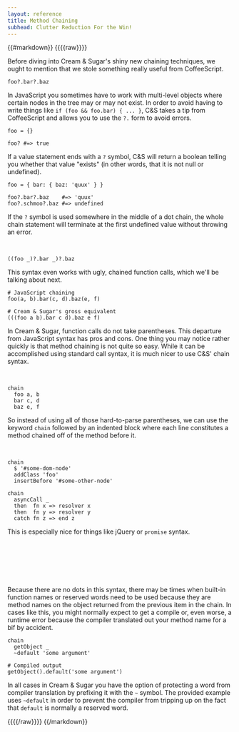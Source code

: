```yaml
---
layout: reference
title: Method Chaining
subhead: Clutter Reduction For the Win!
---
```


{{#markdown}}
{{{{raw}}}}

Before diving into Cream & Sugar's shiny new chaining techniques, we ought to mention that we stole something really useful from CoffeeScript.

```
foo?.bar?.baz
```

In JavaScript you sometimes have to work with multi-level objects where certain nodes in the tree may or may not exist. In order to avoid having to write things like `if (foo && foo.bar) { ... }`, C&S takes a tip from CoffeeScript and allows you to use the `?.` form to avoid errors.

```
foo = {}

foo? #=> true
```

If a value statement ends with a `?` symbol, C&S will return a boolean telling you whether that value "exists" (in other words, that it is not null or undefined).

```
foo = { bar: { baz: 'quux' } }

foo?.bar?.baz    #=> 'quux'
foo?.schmoo?.baz #=> undefined
```

If the `?` symbol is used somewhere in the middle of a dot chain, the whole chain statement will terminate at the first undefined value without throwing an error.

<br/>

```
((foo _)?.bar _)?.baz
```

This syntax even works with ugly, chained function calls, which we'll be talking about next.

```
# JavaScript chaining
foo(a, b).bar(c, d).baz(e, f)

# Cream & Sugar's gross equivalent
(((foo a b).bar c d).baz e f)
```

In Cream & Sugar, function calls do not take parentheses. This departure from JavaScript syntax has pros and cons. One thing you may notice rather quickly is that method chaining is not quite so easy. While it can be accomplished using standard call syntax, it is much nicer to use C&S' chain syntax.

<br/>

```
chain
  foo a, b
  bar c, d
  baz e, f
```

So instead of using all of those hard-to-parse parentheses, we can use the keyword `chain` followed by an indented block where each line constitutes a method chained off of the method before it.

<br/>

```
chain
  $ '#some-dom-node'
  addClass 'foo'
  insertBefore '#some-other-node'

chain
  asyncCall _
  then  fn x => resolver x
  then  fn y => resolver y
  catch fn z => end z
```

This is especially nice for things like jQuery or `promise` syntax.

<br/>
<br/>
<br/>
<br/>
<br/>

Because there are no dots in this syntax, there may be times when built-in function names or reserved words need to be used because they are method names on the object returned from the previous item in the chain. In cases like this, you might normally expect to get a compile or, even worse, a runtime error because the compiler translated out your method name for a bif by accident.

```
chain
  getObject _
  ~default 'some argument'

# Compiled output
getObject().default('some argument')
```

In all cases in Cream & Sugar you have the option of protecting a word from compiler translation by prefixing it with the `~` symbol. The provided example uses `~default` in order to prevent the compiler from tripping up on the fact that `default` is normally a reserved word.


{{{{/raw}}}}
{{/markdown}}
